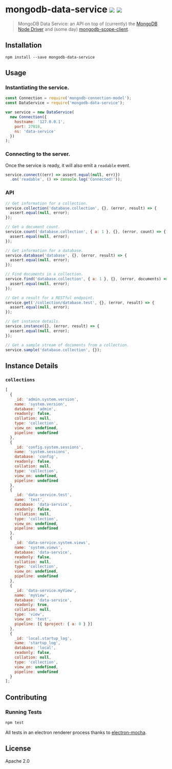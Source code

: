 # mongodb-data-service [![][travis_img]][travis_url] [![][npm_img]][npm_url]

> MongoDB Data Service: an API on top of (currently) the [MongoDB Node Driver][driver] and (some day) [mongodb-scope-client][scope-client].

## Installation

```
npm install --save mongodb-data-service
```

## Usage

### Instantiating the service.

```javascript
const Connection = require('mongodb-connection-model');
const DataService = require('mongodb-data-service');

var service = new DataService(
  new Connection({
    hostname: '127.0.0.1',
    port: 27018,
    ns: 'data-service'
  })
);
```

### Connecting to the server.

Once the service is ready, it will also emit a `readable` event.

```javascript
service.connect((err) => assert.equal(null, err)})
  .on('readable', () => console.log('Connected!'));
```

### API

```javascript
// Get information for a collection.
service.collection('database.collection', {}, (error, result) => {
  assert.equal(null, error);
});

// Get a document count.
service.count('database.collection', { a: 1 }, {}, (error, count) => {
  assert.equal(null, error);
});

// Get information for a database.
service.database('database', {}, (error, result) => {
  assert.equal(null, error);
});

// Find documents in a collection.
service.find('database.collection', { a: 1 }, {}, (error, documents) => {
  assert.equal(null, error);
});

// Get a result for a RESTful endpoint.
service.get('/collection/database.test', {}, (error, result) => {
  assert.equal(null, error);
});

// Get instance details.
service.instance({}, (error, result) => {
  assert.equal(null, error);
});

// Get a sample stream of documents from a collection.
service.sample('database.collection', {});
```

## Instance Details

### `collections`

```javascript
[
  {
    _id: 'admin.system.version',
    name: 'system.version',
    database: 'admin',
    readonly: false,
    collation: null,
    type: 'collection',
    view_on: undefined,
    pipeline: undefined
  },
  {
    _id: 'config.system.sessions',
    name: 'system.sessions',
    database: 'config',
    readonly: false,
    collation: null,
    type: 'collection',
    view_on: undefined,
    pipeline: undefined
  },
  {
    _id: 'data-service.test',
    name: 'test',
    database: 'data-service',
    readonly: false,
    collation: null,
    type: 'collection',
    view_on: undefined,
    pipeline: undefined
  },
  {
    _id: 'data-service.system.views',
    name: 'system.views',
    database: 'data-service',
    readonly: false,
    collation: null,
    type: 'collection',
    view_on: undefined,
    pipeline: undefined
  },
  {
    _id: 'data-service.myView',
    name: 'myView',
    database: 'data-service',
    readonly: true,
    collation: null,
    type: 'view',
    view_on: 'test',
    pipeline: [{ $project: { a: 0 } }]
  },
  {
    _id: 'local.startup_log',
    name: 'startup_log',
    database: 'local',
    readonly: false,
    collation: null,
    type: 'collection',
    view_on: undefined,
    pipeline: undefined
  }
];
```

## Contributing

### Running Tests

```bash
npm test
```

All tests in an electron renderer process thanks to [electron-mocha](https://npm.im/electron-mocha).

## License

Apache 2.0

[travis_img]: https://img.shields.io/travis/mongodb-js/data-service.svg?style=flat-square
[travis_url]: https://travis-ci.org/mongodb-js/data-service
[npm_img]: https://img.shields.io/npm/v/mongodb-data-service.svg?style=flat-square
[npm_url]: https://www.npmjs.org/package/mongodb-data-service
[scope-client]: https://github.com/mongodb-js/scope-client
[driver]: https://github.com/mongodb/node-mongodb-native
